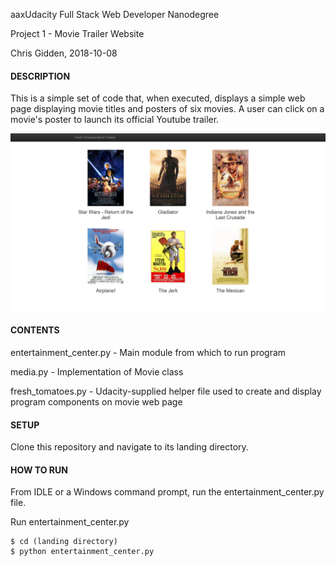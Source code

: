 aaxUdacity Full Stack Web Developer Nanodegree

Project 1 - Movie Trailer Website

Chris Gidden, 2018-10-08

<h4>DESCRIPTION</h4>

This is a simple set of code that, when executed, displays a simple web page
displaying movie titles and posters of six movies. A user can click on a movie's
poster to launch its official Youtube trailer.

<img src="fresh_tomatoes_screenshot.png">

<h4>CONTENTS</h4>

entertainment_center.py - Main module from which to run program

media.py - Implementation of Movie class

fresh_tomatoes.py - Udacity-supplied helper file used to create and display 
			    program components on movie web page

<h4>SETUP</h4>

Clone this repository and navigate to its landing directory.
	
 
<h4>HOW TO RUN</h4>

From IDLE or a Windows command prompt, run the entertainment_center.py file.

Run entertainment_center.py

	$ cd (landing directory)
	$ python entertainment_center.py

